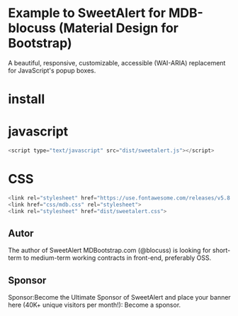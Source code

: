# Example to SweetAlert for MDB-blocuss (Material Design for Bootstrap)   

A beautiful, responsive, customizable, accessible (WAI-ARIA) replacement for JavaScript's popup boxes.

# install
# javascript
```javascript
<script type="text/javascript" src="dist/sweetalert.js"></script>
```
# CSS
```javascript
<link rel="stylesheet" href="https://use.fontawesome.com/releases/v5.8.2/css/all.css">
<link href="css/mdb.css" rel="stylesheet">
<link rel="stylesheet" href="dist/sweetalert.css">
```
## Autor  

The author of SweetAlert MDBootstrap.com (@blocuss) is looking for short-term to medium-term working contracts in front-end, preferably OSS.

## Sponsor  
Sponsor:Become the Ultimate Sponsor of SweetAlert and place your banner here (40K+ unique visitors per month!): Become a sponsor.
